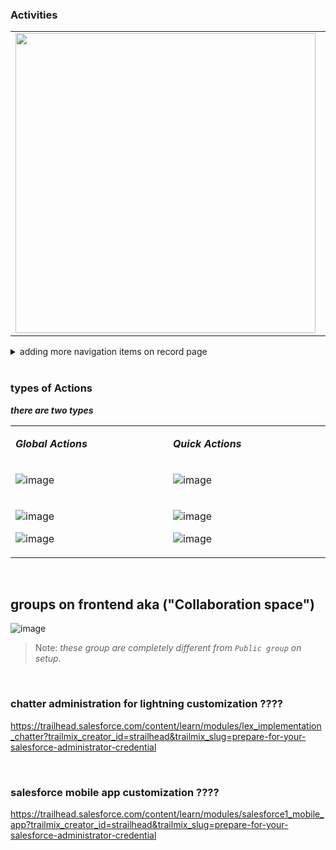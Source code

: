 
### Activities
<table> 
<tr>
<td>
<image src="https://user-images.githubusercontent.com/63545175/190560959-afb7bf25-bc11-4a99-9320-89d80d25fa2b.png" width="480px">
</td>
<td width="360px">
  
  - New Event
  - New Task
  - Log a Call
  - Email
</td>
</tr>
</table>

<details>
<summary> adding more navigation items on record page </summary>
<p>

- goto edit page
- click on nav item ``such as activity i.e also nav item``

![image](https://user-images.githubusercontent.com/63545175/198821365-a6958219-6b78-4f6d-8323-14669ab46247.png)

---

</p>
</details>


<br/>


### types of Actions
***there are two types***

<table> 
<tr>
<td>

***Global Actions***
</td>
<td width>
  
***Quick Actions***
</td>
</tr>
<tr>
<td width="480px">

![image](https://user-images.githubusercontent.com/63545175/190561861-567bb8c2-fd1b-4866-a23d-c0418031e183.png)
</td>
<td width="480px">
  
![image](https://user-images.githubusercontent.com/63545175/196913013-d86e0974-571f-4c62-b238-4bceffd1a962.png)

</td>
</tr>
<tr>
<td width="480px">

![image](https://user-images.githubusercontent.com/63545175/190561948-9c6f5bc2-3f74-4f3c-91c6-f8ee20353536.png)

![image](https://user-images.githubusercontent.com/63545175/196910394-3cc41b5b-00d8-4e1b-8656-a0da90203592.png)

</td>
<td width="480px">
  
![image](https://user-images.githubusercontent.com/63545175/190562259-3c575c4c-7ce0-475d-b045-30d1af72b860.png)

![image](https://user-images.githubusercontent.com/63545175/196883942-c0b7d92c-ba28-49a7-bbf2-f782bc0db033.png)

</td>
</tr>
</table>



<br/>


## groups on frontend aka ("Collaboration space")

![image](https://user-images.githubusercontent.com/63545175/191426260-1d49d37f-a54a-474d-8c5f-26e59d400e30.png)

> Note: _these group are completely different from ``Public group`` on setup._ 


<br/>


### chatter administration for lightning customization ????
https://trailhead.salesforce.com/content/learn/modules/lex_implementation_chatter?trailmix_creator_id=strailhead&trailmix_slug=prepare-for-your-salesforce-administrator-credential


<br/>


### salesforce mobile app customization ????
https://trailhead.salesforce.com/content/learn/modules/salesforce1_mobile_app?trailmix_creator_id=strailhead&trailmix_slug=prepare-for-your-salesforce-administrator-credential 















